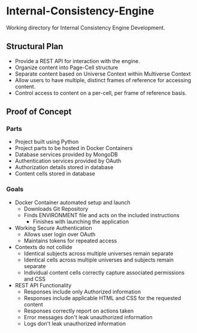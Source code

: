 # Internal-Consistency-Engine
Working directory for Internal Consistency Engine Development.

## Structural Plan
* Provide a REST API for interaction with the engine.
* Organize content into Page-Cell structure
* Separate content based on Universe Context within Multiverse Context
* Allow users to have multiple, distinct frames of reference for accessing content.
* Control access to content on a per-cell, per frame of reference basis.

## Proof of Concept 
### Parts
* Project built using Python
* Project parts to be hosted in Docker Containers
* Database services provided by MongoDB
* Authentication services provided by OAuth
* Authorization details stored in database
* Content cells stored in database

### Goals
* Docker Container automated setup and launch
	* Downloads Git Repository
	* Finds ENVIRONMENT file and acts on the included instructions
		* Finishes with launching the application
* Working Secure Authentication
	* Allows user login over OAuth
	* Maintains tokens for repeated access
* Contexts do not collide
	* Identical subjects across multiple universes remain separate
	* Identical cells across multiple universes and subjects remain separate
	* Individual content cells correctly capture associated permissions and CSS
* REST API Functionality
	* Responses include only Authorized information
	* Responses include applicable HTML and CSS for the requested content
	* Responses correctly report on actions taken
	* Error messages don't leak unauthorized information
	* Logs don't leak unauthorized information

